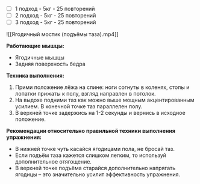 - [ ] 1 подход - 5кг - 25 повторений
- [ ] 2 подход - 5кг - 25 повторений
- [ ] 3 подход - 5кг - 25 повторений

![[Ягодичный мостик (подъёмы таза).mp4]]

**Работающие мышцы:**

-   Ягодичные мышцы
-   Задняя поверхность бедра

**Техника выполнения:**

1.  Прими положение лёжа на спине: ноги согнуты в коленях, стопы и лопатки прижаты к полу, взгляд направлен в потолок.
2.  На выдохе подними таз как можно выше мощным акцентированным усилием. В конечной точке таз параллелен полу.
3.  В верхней точке задержись на 1-2 секунды и вернись в исходное положение.

**Рекомендации относительно правильной техники выполнения упражнения:**

-   В нижней точке чуть касайся ягодицами пола, не бросай таз.
-   Если подъём таза кажется слишком легким, то используй дополнительное отягощение.
-   В верхней точке подъёма старайся дополнительно напрягать ягодицы – это значительно усилит эффективность упражнения.